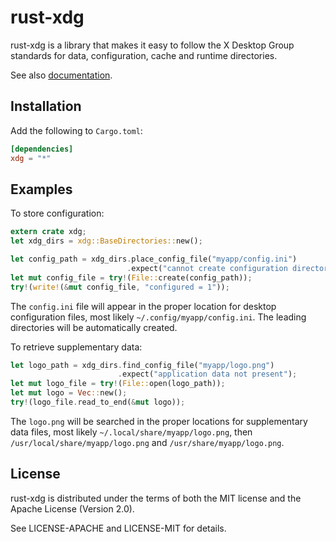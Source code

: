 rust-xdg
========

rust-xdg is a library that makes it easy to follow the X Desktop Group
standards for data, configuration, cache and runtime directories.

See also [documentation](https://whitequark.github.io/rust-xdg/xdg/).

Installation
------------

Add the following to `Cargo.toml`:

```toml
[dependencies]
xdg = "*"
```

Examples
--------

To store configuration:

```rust
extern crate xdg;
let xdg_dirs = xdg::BaseDirectories::new();

let config_path = xdg_dirs.place_config_file("myapp/config.ini")
                          .expect("cannot create configuration directory");
let mut config_file = try!(File::create(config_path));
try!(write!(&mut config_file, "configured = 1"));
```

The `config.ini` file will appear in the proper location for desktop
configuration files, most likely `~/.config/myapp/config.ini`.
The leading directories will be automatically created.

To retrieve supplementary data:

```rust
let logo_path = xdg_dirs.find_config_file("myapp/logo.png")
                        .expect("application data not present");
let mut logo_file = try!(File::open(logo_path));
let mut logo = Vec::new();
try!(logo_file.read_to_end(&mut logo));
```

The `logo.png` will be searched in the proper locations for
supplementary data files, most likely `~/.local/share/myapp/logo.png`,
then `/usr/local/share/myapp/logo.png` and `/usr/share/myapp/logo.png`.

License
-------

rust-xdg is distributed under the terms of both the MIT license
and the Apache License (Version 2.0).

See LICENSE-APACHE and LICENSE-MIT for details.
